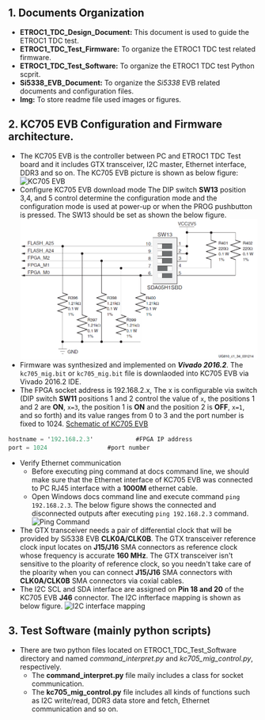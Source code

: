 ## 1. Documents Organization
  - **ETROC1_TDC_Design_Document:** This document is used to guide the ETROC1 TDC test.
  - **ETROC1_TDC_Test_Firmware:** To organize the ETROC1 TDC test related firmware.
  - **ETROC1_TDC_Test_Software:** To organize the ETROC1 TDC test Python scprit.
  - **Si5338_EVB_Document:** To organize the *Si5338* EVB related documents and configuration files.
  - **Img:** To store readme file used images or figures.
 
## 2. KC705 EVB Configuration and Firmware architecture. 
  - The KC705 EVB is the controller between PC and ETROC1 TDC Test board and it includes GTX transceiver, I2C master, Ethernet interface, DDR3 and so on. The KC705 EVB picture is shown as below figure:
![KC705 EVB](https://github.com/weizhangccnu/ETROC1_Test/blob/master/ETROC1_TDC_Test/Img/KC705_EVB.png) 
  - Configure KC705 EVB download mode The DIP switch **SW13** position 3,4, and 5 control determine the configuration mode and the configuration mode is used at power-up or when the PROG pushbutton is pressed. The SW13 should be set as shown the below figure.
![Configuration mode](https://github.com/weizhangccnu/Python_Script/blob/master/ETROC1_TDC_Test_Software/Img/FPGA_Configuration_mode.png)
  - Firmware was synthesized and implemented on ***Vivado 2016.2***. The `kc705_mig.bit` or `kc705_mig.bit` file is downlaoded into KC705 EVB via Vivado 2016.2 IDE. 
  - The FPGA socket address is 192.168.2.x, The x is configurable via switch (DIP switch **SW11** positions 1 and 2 control the value of `x`, the positions 1 and 2 are **ON**, `x=3`, the position 1 is **ON** and the position 2 is **OFF**, `x=1`, and so forth) and its value ranges from 0 to 3 and the port number is fixed to 1024. [Schematic of KC705 EVB](https://www.xilinx.com/support/documentation/boards_and_kits/kc705_Schematic_xtp132_rev1_1.pdf)
```verilog
hostname = '192.168.2.3'			#FPGA IP address
port = 1024					#port number
```
  - Verify Ethernet communication
    - Before executing ping command at docs command line, we should make sure that the Ethernet interface of KC705 EVB was connected to PC RJ45 interface with a **1000M** ethernet cable. 
    - Open Windows docs command line and execute command `ping 192.168.2.3`. The below figure shows the connected and disconnected outputs after executing `ping 192.168.2.3` command.
![Ping Command](https://github.com/weizhangccnu/ETROC1_Test/blob/master/ETROC1_TDC_Test/Img/Ping_Command.PNG)
  - The GTX transceiver needs a pair of differential clock that will be provided by Si5338 EVB **CLK0A/CLK0B**. The GTX transceiver reference clock input locates on **J15/J16** SMA connectors as reference clock whose frequency is accurate **160 MHz**. The GTX transceiver isn't sensitive to the ploarity of reference clock, so you needn't take care of the ploarity when you can connect **J15/J16** SMA connectors with **CLK0A/CLK0B** SMA connectors via coxial cables.
  - The I2C SCL and SDA interface are assigned on **Pin 18 and 20** of the KC705 EVB **J46** connector. The I2C infterface mapping is shown as below figure.
![I2C interface mapping](https://github.com/weizhangccnu/ETROC1_Test/blob/master/ETROC1_TDC_Test/Img/I2C_Interface_Mapping.png)

## 3. Test Software (mainly python scripts)
  - There are two python files located on ETROC1_TDC_Test_Software directory and named *command_interpret.py* and *kc705_mig_control.py*, respectively.
    - The **command_interpret.py** file maily includes a class for socket communication.
    - The **kc705_mig_control.py** file includes all kinds of functions such as I2C write/read, DDR3 data store and fetch, Ethernet communication and so on.

